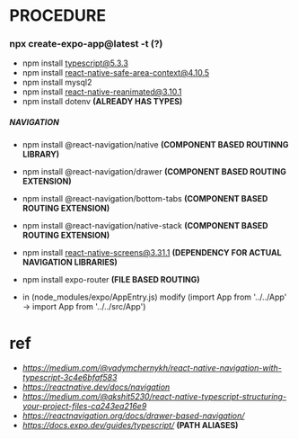 # PROCEDURE
### **npx create-expo-app@latest -t (?)**
- npm install typescript@5.3.3
- npm install react-native-safe-area-context@4.10.5
- npm install mysql2
- npm install react-native-reanimated@3.10.1
- npm install dotenv **(ALREADY HAS TYPES)**

##### NAVIGATION
- npm install @react-navigation/native **(COMPONENT BASED ROUTINNG LIBRARY)**
- npm install @react-navigation/drawer **(COMPONENT BASED ROUTING EXTENSION)**
- npm install @react-navigation/bottom-tabs **(COMPONENT BASED ROUTING EXTENSION)**
- npm install @react-navigation/native-stack **(COMPONENT BASED ROUTING EXTENSION)**
- npm install react-native-screens@3.31.1 **(DEPENDENCY FOR ACTUAL NAVIGATION LIBRARIES)**
- npm install expo-router **(FILE BASED ROUTING)**


- in (node_modules/expo/AppEntry.js) modify (import App from '../../App' -> import App from '../../src/App') 

# ref
- *https://medium.com/@vadymchernykh/react-native-navigation-with-typescript-3c4e6bfaf583*
- *https://reactnative.dev/docs/navigation*
- *https://medium.com/@akshit5230/react-native-typescript-structuring-your-project-files-ca243ea216e9*
- *https://reactnavigation.org/docs/drawer-based-navigation/*
- *https://docs.expo.dev/guides/typescript/* **(PATH ALIASES)**